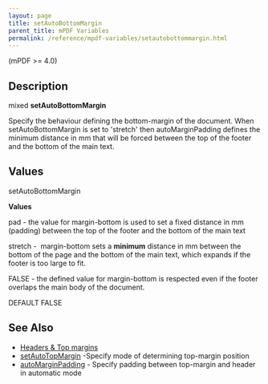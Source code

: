```yaml
---
layout: page
title: setAutoBottomMargin
parent_title: mPDF Variables
permalink: /reference/mpdf-variables/setautobottommargin.html
---
```


<div id="bpmbook" class="bpmbook" style="direction:ltr;">
<div class="topic_user_field">
<div id="U0">
<p>(mPDF &gt;= 4.0)</p>
<h2>Description</h2>

<div class="alert alert-info" role="alert">mixed <b>setAutoBottomMargin</b></div>
<p>Specify the behaviour defining the bottom-margin of the document. When <span class="parameter"></span><span class="parameter">setAutoBottomMargin</span> is set to 'stretch' then <span class="parameter">autoMarginPadding</span> defines the minimum distance in mm that will be forced between the top of the footer and the bottom of the main text.</p>
<h2>Values</h2>
<p class="manual_param_dt"><span class="parameter">setAutoBottomMargin</span></p>
<p class="manual_param_dd"><b>Values</b>

pad - the value for margin-bottom is used to set a fixed distance in mm (padding) between the top of the footer and the bottom of the main text

stretch -&nbsp; margin-bottom sets a <b>minimum</b> distance in mm between the bottom of the page and the bottom of the main text, which expands if the footer is too large to fit. 

<span class="smallblock">FALSE</span> - the defined value for margin-bottom is respected even if the footer overlaps the main body of the document.

<span class="smallblock">DEFAULT</span> <span class="smallblock">FALSE</span></p>
<h2>See Also</h2>
<ul>
<li class="manual_boxlist"><a href="{{ "/headers-footers/headers-top-margins.html" | prepend: site.baseurl }}">Headers &amp; Top margins </a></li>
<li class="manual_boxlist"><a href="{{ "/reference/mpdf-variables/setautotopmargin.html" | prepend: site.baseurl }}">setAutoTopMargin</a> -Specify mode of determining top-margin position

</li>
<li class="manual_boxlist"><a href="{{ "/reference/mpdf-variables/automarginpadding.html" | prepend: site.baseurl }}">autoMarginPadding</a> - Specify padding between top-margin and header in automatic mode

</li>
</ul>
<p>&nbsp;</p>
</div>
</div>

